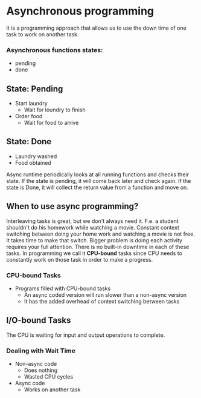 # Asynchronous programming
It is a programming approach that allows us to use the down time of one task to work on another task.

### Asynchronous functions states:
* pending
* done


## State: Pending

* Start laundry
    * Wait for loundry to finish
* Order food
    * Wait for food to arrive

## State: Done
* Laundry washed
* Food obtained

Async runtime periodically looks at all running functions and checks their state. If the state is pending, it will come back later and check again. If the state is Done, it will collect the return value from a function and move on.

## When to use async programming?
Interleaving tasks is great, but we don't always need it. F.e. a student shouldn't do his homework while watching a movie. Constant context switching between doing your home work and watching a movie is not free. It takes time to make that switch. Bigger problem is doing each activity requires your full attention. There is no built-in downtime in each of these tasks. In programming we call it **CPU-bound** tasks since CPU needs to constantly work on those task in order to make a progress.

### CPU-bound Tasks

* Programs filled with CPU-bound tasks
    * An async coded version will run slower than a non-async version
    * It has the added overhead of context switching between tasks

## I/O-bound Tasks
The CPU is waiting for input and output operations to complete.

### Dealing with Wait Time
* Non-async code
    * Does nothing
    * Wasted CPU cycles
* Async code
    * Works on another task
